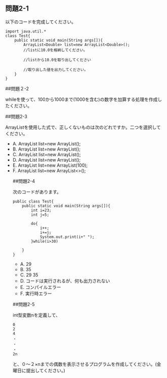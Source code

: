 ## 問題2-1
以下のコードを完成してください。

	import java.util.*
	class Test{
		public static void main(String args[]){
			ArrayList<Double> list=new ArrayList<Double>();
			//listに10.0を格納してください。
		
			//listから10.0を取り出してください
		
			//取り出した値を出力してください。
		}
	}
	
##問題２-2

whileを使って、100から1000まで(1000を含む)の数字を加算する処理を作成したください。

##問題2-3

ArrayListを使用した式で、正しくないものは次のどれですか。二つを選択してください。<br/>

* A. ArrayList list=new ArrayList<Character>();	
* B. ArrayList<char> list=new ArrayList<Character>();	
* C. ArrayList<Character> list=new ArrayList<Character>();	
* D. ArrayList<Object> list=new ArrayList<Character>();
* E. ArrayList list=new ArrayList(100);
* F. ArrayList<Character> list=new ArrayList<>();

##問題2-4

次のコードがあります。

	public class Test{
		public static void main(String args[]){
			int i=23;
			int j=5;
			
			do{
				i++;
				i+=j;
				System.out.print(i+" ");
			}while(i>30)
			
		}
	}
	
* A. 29
* B. 35
* C. 29 35
* D. コードは実行されるが、何も出力されない
* E. コンパイルエラー
* F. 実行時エラー

##問題2-5

int型変数nを定義して、

	0
	2
	4
	・
	・
	・
	2n
と、０～２×nまでの偶数を表示させるプログラムを作成してください。(金曜日に提出してください。)
